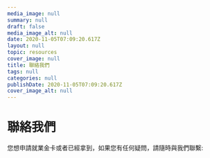 ```yaml
---
media_image: null
summary: null
draft: false
media_image_alt: null
date: 2020-11-05T07:09:20.617Z
layout: null
topic: resources
cover_image: null
title: 聯絡我們
tags: null
categories: null
publishDate: 2020-11-05T07:09:20.617Z
cover_image_alt: null
---
```

# 聯絡我們

您想申請就業金卡或者已經拿到，如果您有任何疑問，請隨時與我們聯繫:
